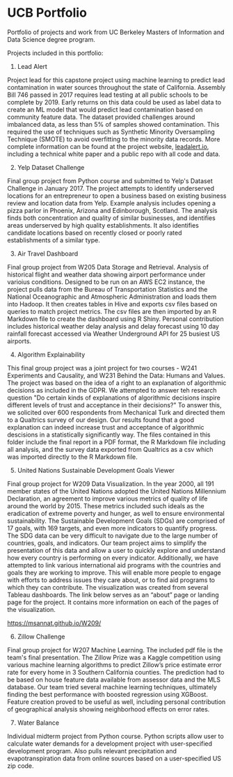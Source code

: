 # UCB Portfolio
Portfolio of projects and work from UC Berkeley Masters of Information and Data Science degree program.

Projects included in this portfolio:

1. Lead Alert

Project lead for this capstone project using machine learning to predict lead contamination in water sources throughout the state of California. Assembly Bill 746 passed in 2017 requires lead testing at all public schools to be complete by 2019. Early returns on this data could be used as label data to create an ML model that would predict lead contamination based on community feature data. The dataset provided challenges around imbalanced data, as less than 5% of samples showed contamination. This required the use of techniques such as Synthetic Minority Oversampling Technique (SMOTE) to avoid overfitting to the minority data records. More complete information can be found at the project website, [leadalert.io](http://www.leadalert.io), including a technical white paper and a public repo with all code and data.

2. Yelp Dataset Challenge

Final group project from Python course and submitted to Yelp's Dataset Challenge in January 2017. The project attempts to identify underserved locations for an entrepreneur to open a business based on existing business review and location data from Yelp. Example analysis includes opening a pizza parlor in Phoenix, Arizona and Edinborough, Scotland. The analysis finds both concentration and quality of similar businesses, and identifies areas underserved by high quality establishments. It also identifies candidate locations based on recently closed or poorly rated establishments of a similar type.

3. Air Travel Dashboard

Final group project from W205 Data Storage and Retrieval. Analysis of historical flight and weather data showing airport performance under varioius conditions. Designed to be run on an AWS EC2 instance, the project pulls data from the Bureau of Transportation Statistics and the National Oceanographic and Atmospheric Administration and loads them into Hadoop. It then creates tables in Hive and exports csv files based on queries to match project metrics. The csv files are then imported by an R Markdown file to create the dashboard using R Shiny. Personal contribution includes historical weather delay analysis and delay forecast using 10 day rainfall forecast accessed via Weather Underground API for 25 busiest US airports.

4. Algorithm Explainability

This final group project was a joint project for two courses - W241 Experiments and Causality, and W231 Behind the Data: Humans and Values. The project was based on the idea of a right to an explanation of algorithmic decisions as included in the GDPR. We attempted to answer teh research question "Do certain kinds of explanations of algorithmic decisions inspire different levels of trust and acceptance in their decisions?" To answer this, we solicited over 600 respondents from Mechanical Turk and directed them to a Qualtrics survey of our design. Our results found that a good explanation can indeed increase trust and acceptance of algorithmic descisions in a statistically significantly way. The files contained in this folder include the final report in a PDF format, the R Markdown file including all analysis, and the survey data exported from Qualtrics as a csv which was imported directly to the R Markdown file.

5. United Nations Sustainable Development Goals Viewer

Final group project for W209 Data Visualization. In the year 2000, all 191 member states of the United Nations adopted the United Nations Millennium Declaration, an agreement to improve various metrics of quality of life around the world by 2015. These metrics included such ideals as the eradication of extreme poverty and hunger, as well to ensure environmental sustainability. The Sustainable Development Goals (SDGs) are comprised of 17 goals, with 169 targets, and even more indicators to quantify progress. The SDG data can be very difficult to navigate due to the large number of countries, goals, and indicators. Our team project aims to simplify the presentation of this data and allow a user to quickly explore and understand how every country is performing on every indicator. Additionally, we have attempted to link various international aid programs with the countries and goals they are working to improve. This will enable more people to engage with efforts to address issues they care about, or to find aid programs to which they can contribute. The visualization was created from several Tableau dashboards. The link below serves as an “about” page or landing page for the project. It contains more information on each of the pages of the visualization.  

https://msannat.github.io/W209/

6. Zillow Challenge

Final group project for W207 Machine Learning. The included pdf file is the team's final presentation. The Zillow Prize was a Kaggle competition using various machine learning algorithms to predict Zillow’s price estimate error rate for every home in 3 Southern California counties. The prediction had to be based on house feature data available from assessor data and the MLS database. Our team tried several machine learning techniques, ultimately finding the best performance with boosted regression using XGBoost. Feature creation proved to be useful as well, including personal contribution of geographical analysis showing neighborhood effects on error rates.

7. Water Balance

Individual midterm project from Python course. Python scripts allow user to calculate water demands for a development project with user-specified development program. Also pulls relevant precipitation and evapotranspiration data from online sources based on a user-specified US zip code.
